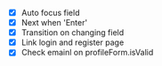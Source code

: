 - [x] Auto focus field
- [x] Next when 'Enter'
- [x] Transition on changing field
- [x] Link login and register page
- [x] Check emainl on profileForm.isValid